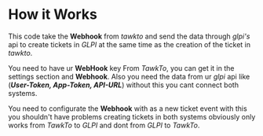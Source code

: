 # How it Works
This code take the **Webhook** from _tawkto_ and send the data through _glpi's_ api to create tickets in _GLPI_ at the same time as the creation of the ticket in _tawkto_.

You need to have ur **WebHook** key From _TawkTo_, you can get it in the settings section and **Webhook**.
Also you need the data from ur _glpi_ api like (***User-Token, App-Token, API-URL***) without this you cant connect both systems.

You need to configurate the **Webhook** with as a new ticket event with this you shouldn't have problems creating tickets in both systems 
obviously only works from _TawkTo_ to _GLPI_ and dont from _GLPI_ to _TawkTo_.
